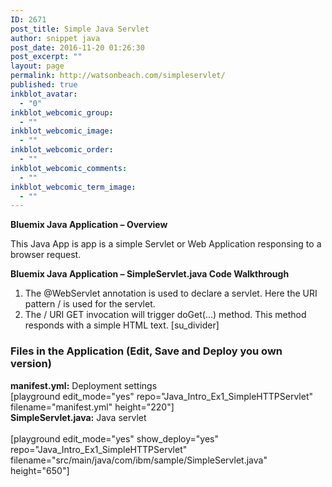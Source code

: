 ```yaml
---
ID: 2671
post_title: Simple Java Servlet
author: snippet java
post_date: 2016-11-20 01:26:30
post_excerpt: ""
layout: page
permalink: http://watsonbeach.com/simpleservlet/
published: true
inkblot_avatar:
  - "0"
inkblot_webcomic_group:
  - ""
inkblot_webcomic_image:
  - ""
inkblot_webcomic_order:
  - ""
inkblot_webcomic_comments:
  - ""
inkblot_webcomic_term_image:
  - ""
---
```

**Bluemix Java Application – Overview** 

This Java App is app is a simple Servlet or Web Application responsing to a browser request. 

**Bluemix Java Application – SimpleServlet.java Code Walkthrough** 

1.  The @WebServlet annotation is used to declare a servlet. Here the URI pattern / is used for the servlet. 
2.  The / URI GET invocation will trigger doGet(…) method. This method responds with a simple HTML text.  [su_divider] 

### Files in the Application (Edit, Save and Deploy you own version)

**manifest.yml:** Deployment settings</br> [playground edit_mode="yes" repo="Java_Intro_Ex1_SimpleHTTPServlet" filename="manifest.yml" height="220"] </br> **SimpleServlet.java:** Java servlet</br> </br> [playground edit_mode="yes" show_deploy="yes" repo="Java_Intro_Ex1_SimpleHTTPServlet" filename="src/main/java/com/ibm/sample/SimpleServlet.java" height="650"]